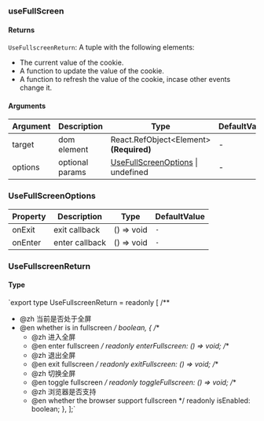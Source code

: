 ### useFullScreen

#### Returns
`UseFullscreenReturn`: A tuple with the following elements:
- The current value of the cookie.
- A function to update the value of the cookie.
- A function to refresh the value of the cookie, incase other events change it.

#### Arguments
|Argument|Description|Type|DefaultValue|
|---|---|---|---|
|target|dom element|React.RefObject&lt;Element&gt;  **(Required)**|-|
|options|optional params|[UseFullScreenOptions](#UseFullScreenOptions) \| undefined |-|

### UseFullScreenOptions

|Property|Description|Type|DefaultValue|
|---|---|---|---|
|onExit|exit callback|() => void |`-`|
|onEnter|enter callback|() => void |`-`|

### UseFullscreenReturn

#### Type

`export type UseFullscreenReturn = readonly [
  /**
   * @zh 当前是否处于全屏
   * @en whether is in fullscreen
   */
  boolean,
  {
    /**
     * @zh 进入全屏
     * @en enter fullscreen
     */
    readonly enterFullscreen: () => void;
    /**
     * @zh 退出全屏
     * @en exit fullscreen
     */
    readonly exitFullscreen: () => void;
    /**
     * @zh 切换全屏
     * @en toggle fullscreen
     */
    readonly toggleFullscreen: () => void;
    /**
     * @zh 浏览器是否支持
     * @en whether the browser support fullscreen
     */
    readonly isEnabled: boolean;
  },
];`
